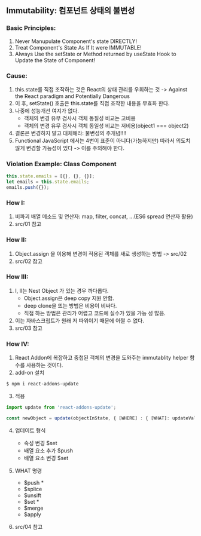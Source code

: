 ## Immutability: 컴포넌트 상태의 불변성

### Basic Principles:
1. Never Manupulate Component's state DIRECTLY!
2. Treat Component's State As If It were IMMUTABLE!
3. Always Use the setState or Method returned by useState Hook to Update the State of Component!

### Cause:
1. this.state를 직접 조작하는 것은 React의 상태 관리를 우회하는 것 -> Against the React paradigm and Potentially Dangerous
2. 이 후, setState() 호출은 this.state를 직접 조작한 내용을 무효화 한다.
3. 나중에 성능개선 여지가 없다.
    - 객체의 변경 유무 검사시 객체 동질성 비교는 고비용
    - 객체의 변경 유무 검사시 객체 동일성 비교는 저비용(object1 === object2)
4. 결론은 변경하지 말고 대체해라: 불변성의 주개념!!!!
5. Functional JavaScript 에서는 4번이 표준이 아니다(가능하지만) 따라서 의도치 않게 변경할 가능성이 있다 -> 이를 주의해야 한다.

### Violation Example: Class Component
```javascript
this.state.emails = [{}, {}, {}];
let emails = this.state.emails;
emails.push({});
```

### How I:
1. 비파괴 배열 메소드 및 연산자: map, filter, concat, ...(ES6 spread 연산자 활용)
2. src/01 참고

### How II:
1. Object.assign 을 이용해 변경이 적용된 객체를 새로 생성하는 방법 -> src/02
2. src/02 참고

### How III:
1. I, II는 Nest Object 가 있는 경우 까다롭다.
   - Object.assign은 deep copy 지원 안함.
   - deep clone을 뜨는 방법은 비용이 비싸다.
   - 직접 하는 방법은 관리가 어렵고 코드에 실수가 있을 가능 성 많음.
2. 이는 자바스크립트가 원래 저 따위이기 때문에 어쩔 수 없다.
3. src/03 참고

### How IV:
1. React Addon에 복잡하고 중첩된 객체의 변경을 도와주는 immutablity helper 함수를 사용하는 것이다.
2. add-on 설치
```bash
$ npm i react-addons-update
```

3. 적용
```javascript
import update from 'react-addons-update';

const newObject = update(objectInState, { [WHERE] : { [WHAT]: updateValue } });
```

4. 업데이트 형식
   - 속성 변경       $set
   - 배열 요소 추가   $push
   - 배열 요소 변경   $set

5. WHAT 명령
   - $push      *
   - $splice
   - $unsift
   - $set       *
   - $merge
   - $apply

6. src/04 참고